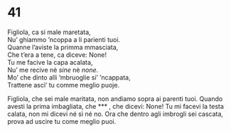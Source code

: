 # 41  
  
Figliola, ca si male maretata,  
Nu’ ghiammo ’ncoppa a li parienti tuoi.  
Quanne l’aviste la primma mmasciata,  
Che t’era a tene, ca diceve: None!  
Tu me facive la capa acalata,  
Nu’ me recive nè *sine* nè *none*.  
Mo’ che dinto alli ’mbruoglie si’ ’ncappata,  
Trattene ascì’ tu comme meglio puoje.

Figliola, che sei male maritata,
non andiamo sopra ai parenti tuoi.
Quando avesti la prima imbagliata,
che *** , che dicevi: None!
Tu mi facevi la testa calata,
non mi dicevi né sì né no.
Ora che dentro agli imbrogli sei cascata,
prova ad uscire tu come meglio puoi.
